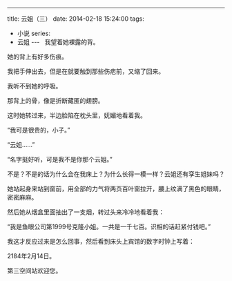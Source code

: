 
---
title: 云姐（三）
date: 2014-02-18 15:24:00
tags:
  - 小说
series:
  - 云姐
---​  
我望着她裸露的背。

<!--more-->

她的背上有好多伤痕。

我把手伸出去，但是在就要触到那些伤疤前，又缩了回来。

我听不到她的呼吸。

那背上的骨，像是折断藏匿的翅膀。

这时她转过来，半边脸陷在枕头里，妩媚地看着我。

“我可是很贵的，小子。”

“云姐……”

“名字挺好听，可是我不是你那个云姐。”

不是？不是的话为什么会在我床上？为什么长得一模一样？云姐还有孪生姐妹吗？

她站起身来站到窗前，用全部的力气将两页百叶窗拉开，腰上纹满了黑色的眼睛，密密麻麻。

然后她从烟盒里面抽出了一支烟，转过头来冷冷地看着我：

“我是鱼眼公司第1999号克隆小姐。一共是一千七百。识相的话赶紧付钱吧。”

我这才反应过来是怎么回事，然后看到床头上宾馆的数字时钟上写着：

2184年2月14日。

第三空间站欢迎您。
